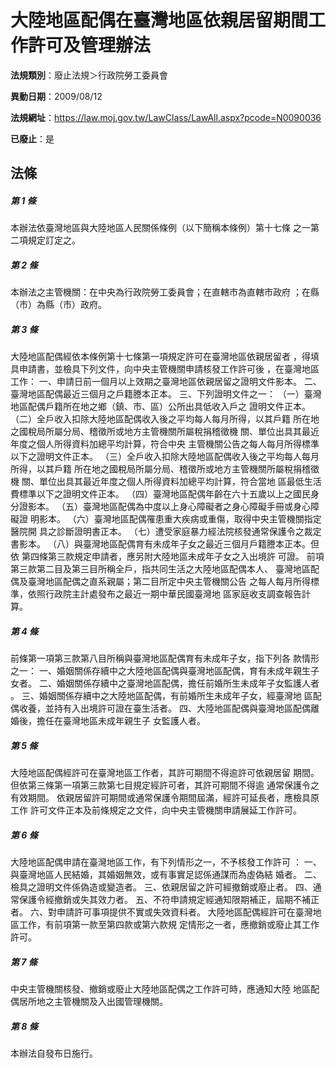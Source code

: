 # 大陸地區配偶在臺灣地區依親居留期間工作許可及管理辦法

**法規類別**：廢止法規＞行政院勞工委員會

**異動日期**：2009/08/12  

**法規網址**：https://law.moj.gov.tw/LawClass/LawAll.aspx?pcode=N0090036

**已廢止**：是



## 法條
##### 第 1 條
本辦法依臺灣地區與大陸地區人民關係條例（以下簡稱本條例）第十七條
之一第二項規定訂定之。

##### 第 2 條
本辦法之主管機關：在中央為行政院勞工委員會；在直轄市為直轄市政府
；在縣（市）為縣（市）政府。

##### 第 3 條
大陸地區配偶經依本條例第十七條第一項規定許可在臺灣地區依親居留者
，得填具申請書，並檢具下列文件，向中央主管機關申請核發工作許可後
，在臺灣地區工作：
一、申請日前一個月以上效期之臺灣地區依親居留之證明文件影本。
二、臺灣地區配偶最近三個月之戶籍謄本正本。
三、下列證明文件之一：
（一）臺灣地區配偶戶籍所在地之鄉（鎮、市、區）公所出具低收入戶之
      證明文件正本。
（二）全戶收入扣除大陸地區配偶收入後之平均每人每月所得，以其戶籍
      所在地之國稅局所屬分局、稽徵所或地方主管機關所屬稅捐稽徵機
      關、單位出具其最近年度之個人所得資料加總平均計算，符合中央
      主管機關公告之每人每月所得標準以下之證明文件正本。
（三）全戶收入扣除大陸地區配偶收入後之平均每人每月所得，以其戶籍
      所在地之國稅局所屬分局、稽徵所或地方主管機關所屬稅捐稽徵機
      關、單位出具其最近年度之個人所得資料加總平均計算，符合當地
      區最低生活費標準以下之證明文件正本。
（四）臺灣地區配偶年齡在六十五歲以上之國民身分證影本。
（五）臺灣地區配偶為中度以上身心障礙者之身心障礙手冊或身心障礙證
      明影本。
（六）臺灣地區配偶罹患重大疾病或重傷，取得中央主管機關指定醫院開
      具之診斷證明書正本。
（七）遭受家庭暴力經法院核發通常保護令之裁定書影本。
（八）與臺灣地區配偶育有未成年子女之最近三個月戶籍謄本正本。但依
      第四條第三款規定申請者，應另附大陸地區未成年子女之入出境許
      可證。
前項第三款第二目及第三目所稱全戶，指共同生活之大陸地區配偶本人、
臺灣地區配偶及臺灣地區配偶之直系親屬；第二目所定中央主管機關公告
之每人每月所得標準，依照行政院主計處發布之最近一期中華民國臺灣地
區家庭收支調查報告計算。

##### 第 4 條
前條第一項第三款第八目所稱與臺灣地區配偶育有未成年子女，指下列各
款情形之一：
一、婚姻關係存續中之大陸地區配偶與臺灣地區配偶，育有未成年親生子
    女者。
二、婚姻關係存續中之臺灣地區配偶，擔任前婚所生未成年子女監護人者
    。
三、婚姻關係存續中之大陸地區配偶，有前婚所生未成年子女，經臺灣地
    區配偶收養，並持有入出境許可證在臺生活者。
四、大陸地區配偶與臺灣地區配偶離婚後，擔任在臺灣地區未成年親生子
    女監護人者。

##### 第 5 條
大陸地區配偶經許可在臺灣地區工作者，其許可期間不得逾許可依親居留
期間。但依第三條第一項第三款第七目規定經許可者，其許可期間不得逾
通常保護令之有效期間。
依親居留許可期間或通常保護令期間屆滿，經許可延長者，應檢具原工作
許可文件正本及前條規定之文件，向中央主管機關申請展延工作許可。

##### 第 6 條
大陸地區配偶申請在臺灣地區工作，有下列情形之一，不予核發工作許可
：
一、與臺灣地區人民結婚，其婚姻無效，或有事實足認係通謀而為虛偽結
    婚者。
二、檢具之證明文件係偽造或變造者。
三、依親居留之許可經撤銷或廢止者。
四、通常保護令經撤銷或失其效力者。
五、不符申請規定經通知限期補正，屆期不補正者。
六、對申請許可事項提供不實或失效資料者。
大陸地區配偶經許可在臺灣地區工作，有前項第一款至第四款或第六款規
定情形之一者，應撤銷或廢止其工作許可。

##### 第 7 條
中央主管機關核發、撤銷或廢止大陸地區配偶之工作許可時，應通知大陸
地區配偶居所地之主管機關及入出國管理機關。

##### 第 8 條
本辦法自發布日施行。


